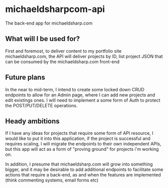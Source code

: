 # michaeldsharpcom-api

The back-end app for michaeldsharp.com

## What will I be used for?

First and foremost, to deliver content to my portfolio site michaeldsharp.com, the API will deliver projects by ID, list
project JSON that can be consumed by the michaeldsharp.com front-end

## Future plans

In the near to mid-term, I intend to create some locked down CRUD endpoints to allow for an Admin page, where I can add new projects and edit existings ones. I will need to implement a some form of Auth to protect the POST/PUT/DELETE operations.

## Heady ambitions

If I have any ideas for projects that require some form of API resource, I would like to put it into this application, if the project is successful and requires scaling, I will migrate the endpoints to their own independent APIs, but this app will act as a form of "proving ground" for projects i'm working on.

In addition, I presume that michaeldsharp.com will grow into something bigger, and it may be desirable to add additional endpoints to facilitate some actions that require a back-end, as and when the features are implemented (think commenting systems, email forms etc)
